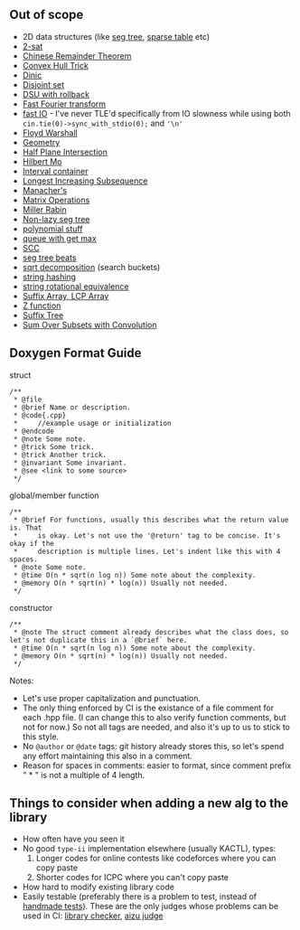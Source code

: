 ## Out of scope

- 2D data structures (like [seg tree](https://github.com/ShahjalalShohag/code-library/blob/master/Data%20Structures/Segment%20Tree%202D%20Dynamic.cpp), [sparse table](https://codeforces.com/blog/entry/45485) etc)
- [2-sat](https://github.com/kth-competitive-programming/kactl/blob/main/content/graph/2sat.h)
- [Chinese Remainder Theorem](https://github.com/kth-competitive-programming/kactl/blob/main/content/number-theory/CRT.h)
- [Convex Hull Trick](https://github.com/kth-competitive-programming/kactl/blob/main/content/data-structures/LineContainer.h)
- [Dinic](https://github.com/ucf-programming-team/hackpack-cpp/blob/lightseba-general-changes/content/graphs/SebaDinic.h)
- [Disjoint set](https://github.com/kth-competitive-programming/kactl/blob/main/content/data-structures/UnionFind.h)
- [DSU with rollback](https://github.com/kth-competitive-programming/kactl/blob/main/content/data-structures/UnionFindRollback.h)
- [Fast Fourier transform](https://github.com/kth-competitive-programming/kactl/blob/main/content/numerical/FastFourierTransform.h)
- [fast IO](https://github.com/nealwu/competitive-programming/blob/master/io/io.cc) - I've never TLE'd specifically from IO slowness while using both  `cin.tie(0)->sync_with_stdio(0);` and `'\n'`
- [Floyd Warshall](https://github.com/kth-competitive-programming/kactl/blob/main/content/graph/FloydWarshall.h)
- [Geometry](https://github.com/kth-competitive-programming/kactl/tree/main/content/geometry)
- [Half Plane Intersection](https://github.com/ucf-programming-team/hackpack-cpp/blob/lightseba-general-changes/content/geometry/halfPlane.h)
- [Hilbert Mo](https://github.com/ucf-programming-team/hackpack-cpp/blob/lightseba-general-changes/content/misc/HilbertMos.h)
- [Interval container](https://github.com/kth-competitive-programming/kactl/blob/main/content/various/IntervalContainer.h)
- [Longest Increasing Subsequence](https://github.com/kth-competitive-programming/kactl/blob/main/content/various/LIS.h)
- [Manacher's](https://github.com/kth-competitive-programming/kactl/blob/main/content/strings/Manacher.h)
- [Matrix Operations](https://github.com/kth-competitive-programming/kactl/blob/main/content/data-structures/Matrix.h)
- [Miller Rabin](https://github.com/kth-competitive-programming/kactl/blob/main/content/number-theory/MillerRabin.h)
- [Non-lazy seg tree](https://github.com/kth-competitive-programming/kactl/blob/main/content/data-structures/SegmentTree.h)
- [polynomial stuff](https://cp-algorithms.com/algebra/polynomial.html)
- [queue with get max](https://github.com/ucf-programming-team/hackpack-cpp/blob/lightseba-general-changes/content/data-structures/MonotonicQueue.h)
- [SCC](https://github.com/kth-competitive-programming/kactl/blob/main/content/graph/SCC.h)
- [seg tree beats](https://codeforces.com/blog/entry/57319)
- [sqrt decomposition](https://github.com/nealwu/competitive-programming/blob/master/sqrt/search_buckets.cc) (search buckets)
- [string hashing](https://github.com/kth-competitive-programming/kactl/blob/main/content/strings/Hashing.h)
- [string rotational equivalence](https://github.com/kth-competitive-programming/kactl/blob/main/content/strings/MinRotation.h)
- [Suffix Array, LCP Array](https://github.com/ucf-programming-team/hackpack-cpp/blob/master/content/strings/SuffixArray.h)
- [Z function](https://github.com/kth-competitive-programming/kactl/blob/main/content/strings/Zfunc.h)
- [Suffix Tree](https://github.com/ucf-programming-team/hackpack-cpp/blob/master/content/strings/SuffixTree.h)
- [Sum Over Subsets with Convolution](https://github.com/ucf-programming-team/hackpack-cpp/blob/lightseba-general-changes/content/numerical/SumOverSubsets.h)

## Doxygen Format Guide

struct
```
/**
 * @file
 * @brief Name or description.
 * @code{.cpp}
 *     //example usage or initialization
 * @endcode
 * @note Some note.
 * @trick Some trick.
 * @trick Another trick.
 * @invariant Some invariant.
 * @see <link to some source>
 */
```
global/member function
```
/**
 * @brief For functions, usually this describes what the return value is. That
 *     is okay. Let's not use the '@return' tag to be concise. It's okay if the
 *     description is multiple lines. Let's indent like this with 4 spaces.
 * @note Some note.
 * @time O(n * sqrt(n log n)) Some note about the complexity.
 * @memory O(n * sqrt(n) * log(n)) Usually not needed.
 */
```
constructor
```
/**
 * @note The struct comment already describes what the class does, so let's not duplicate this in a `@brief` here.
 * @time O(n * sqrt(n log n)) Some note about the complexity.
 * @memory O(n * sqrt(n) * log(n)) Usually not needed.
 */
```

Notes:
- Let's use proper capitalization and punctuation.
- The only thing enforced by CI is the existance of a file comment for each
.hpp file. (I can change this to also verify function comments, but not for now.)
So not all tags are needed, and also it's up to us to stick to this style.
- No `@author` or `@date` tags: git history already stores this, so let's spend any effort maintaining this also in a comment.
- Reason for spaces in comments: easier to format, since comment prefix " * " is not a multiple of 4 length.

## Things to consider when adding a new alg to the library
- How often have you seen it
- No good `type-ii` implementation elsewhere (usually KACTL), types:
    1. Longer codes for online contests like codeforces where you can copy paste
    2. Shorter codes for ICPC where you can't copy paste
- How hard to modify existing library code
- Easily testable (preferably there is a problem to test, instead of [handmade tests](../tests/online_judge_tests/handmade_tests)). These are the only judges whose problems can be used in CI: [library checker](https://judge.yosupo.jp/), [aizu judge](https://onlinejudge.u-aizu.ac.jp/courses/list)
